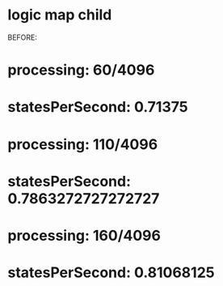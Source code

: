 # logic map child

BEFORE:

# processing: 60/4096
# statesPerSecond: 0.71375
# processing: 110/4096
# statesPerSecond: 0.7863272727272727
# processing: 160/4096
# statesPerSecond: 0.81068125
